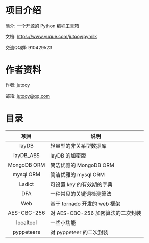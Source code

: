 # 项目介绍

简介: 一个开源的 Python 编程工具箱

文档: https://www.yuque.com/jutooy/pymilk

交流QQ群: 910429523

# 作者资料

作者: jutooy

邮箱: jutooy@qq.com

# 目录

| 项目         | <center>说明</center>             |
| :-:          | :-                               |
| layDB        | 轻量型的非关系型数据库             |
| layDB_AES    | layDB 的加密版                    |
| MongoDB ORM  | 简洁优雅的 MongoDB ORM            |
| mysql ORM    | 简洁优雅的 mysql ORM              |
| Lsdict       | 可设置 key 的有效期的字典          |
| DFA          | 一种常见的关键词检测算法           |
| Web          | 基于 tornado 开发的 web 框架      |
| AES-CBC-256  | 对 AES-CBC-256 加密算法的二次封装  |
| localtool    | 一些小功能                        |
| pyppeteers   | 对 pyppeteer 的二次封装           |

